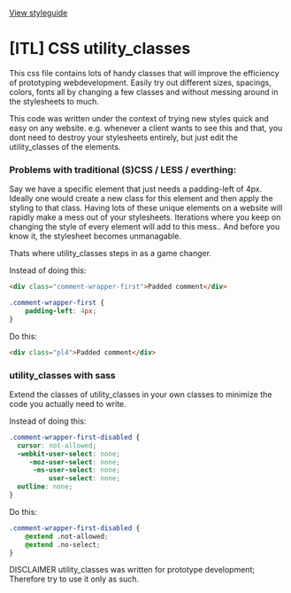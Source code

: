 [View styleguide](https://itslogical.github.io/css-utility_classes/public/styleguide/)

# [ITL] CSS utility_classes
This css file contains lots of handy classes that will improve the efficiency of prototyping webdevelopment.
Easily try out different sizes, spacings, colors, fonts all by changing a few classes and without messing around in the stylesheets to much.

This code was written under the context of trying new styles quick and easy on any website. e.g. whenever a client wants to see this and that, you dont need to destroy your stylesheets entirely, but just edit the utility_classes of the elements.

### Problems with traditional (S)CSS / LESS / everthing:
Say we have a specific element that just needs a padding-left of 4px. Ideally one would create a new class for this element and then apply the styling to that class. Having lots of these unique elements on a website will rapidly make a mess out of your stylesheets. Iterations where you keep on changing the style of every element will add to this mess.. And before you know it, the stylesheet becomes unmanagable.

Thats where utility_classes steps in as a game changer.

Instead of doing this:
```html
<div class="comment-wrapper-first">Padded comment</div>
```
```css
.comment-wrapper-first {
    padding-left: 4px;
}
```

Do this:
```html
<div class="pl4">Padded comment</div>
```

### utility_classes with sass
Extend the classes of utility_classes in your own classes to minimize the code you actually need to write.

Instead of doing this:
```css
.comment-wrapper-first-disabled {
  cursor: not-allowed;
  -webkit-user-select: none;
     -moz-user-select: none;
      -ms-user-select: none;
          user-select: none;
  outline: none;
}
```

Do this:
```css
.comment-wrapper-first-disabled {
    @extend .not-allowed;
    @extend .no-select;
}
```

DISCLAIMER utility_classes was written for prototype development; Therefore try to use it only as such.